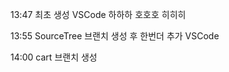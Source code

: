 13:47   최초 생성 VSCode
        하하하
        호호호
        히히히
        
13:55   SourceTree 브랜치 생성 후 한번더 추가 VSCode

14:00   cart 브랜치 생성
